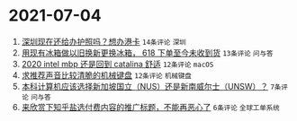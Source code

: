 # 2021-07-04

1. [深圳现在还给办护照吗？想办港卡](https://www.v2ex.com/t/787401) `14条评论` `深圳`
1. [用现有冰箱做以旧换新更换冰箱， 618 下单至今未收到货](https://www.v2ex.com/t/787399) `13条评论` `问与答`
1. [2020 intel mbp 还是回到 catalina 舒适](https://www.v2ex.com/t/787412) `12条评论` `macOS`
1. [求推荐声音比较清脆的机械键盘](https://www.v2ex.com/t/787400) `12条评论` `机械键盘`
1. [本科计算机应该选择新加坡国立（NUS）还是新南威尔士（UNSW）？](https://www.v2ex.com/t/787402) `7条评论` `问与答`
1. [来欣赏下知乎盐选付费内容的推广标题，不能再恶心了](https://www.v2ex.com/t/787416) `6条评论` `全球工单系统`
